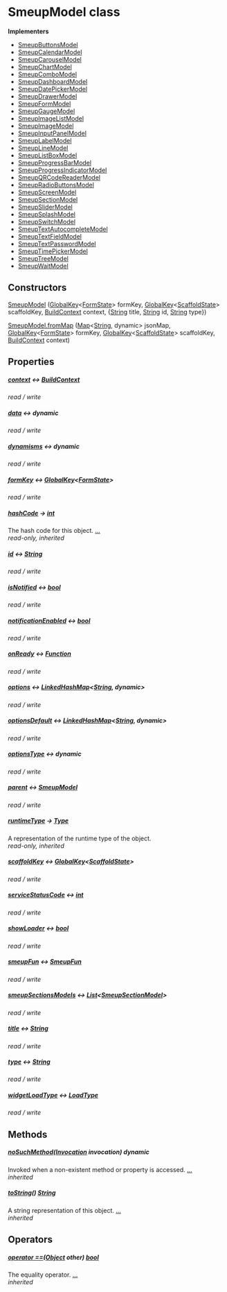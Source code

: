 


# SmeupModel class














**Implementers**

- [SmeupButtonsModel](../smeup_models_widgets_smeup_buttons_model/SmeupButtonsModel-class.md)
- [SmeupCalendarModel](../smeup_models_widgets_smeup_calendar_model/SmeupCalendarModel-class.md)
- [SmeupCarouselModel](../smeup_models_widgets_smeup_carousel_model/SmeupCarouselModel-class.md)
- [SmeupChartModel](../smeup_models_widgets_smeup_chart_model/SmeupChartModel-class.md)
- [SmeupComboModel](../smeup_models_widgets_smeup_combo_model/SmeupComboModel-class.md)
- [SmeupDashboardModel](../smeup_models_widgets_smeup_dashboard_model/SmeupDashboardModel-class.md)
- [SmeupDatePickerModel](../smeup_models_widgets_smeup_datepicker_model/SmeupDatePickerModel-class.md)
- [SmeupDrawerModel](../smeup_models_widgets_smeup_drawer_model/SmeupDrawerModel-class.md)
- [SmeupFormModel](../smeup_models_widgets_smeup_form_model/SmeupFormModel-class.md)
- [SmeupGaugeModel](../smeup_models_widgets_smeup_gauge_model/SmeupGaugeModel-class.md)
- [SmeupImageListModel](../smeup_models_widgets_smeup_image_list_model/SmeupImageListModel-class.md)
- [SmeupImageModel](../smeup_models_widgets_smeup_image_model/SmeupImageModel-class.md)
- [SmeupInputPanelModel](../smeup_models_widgets_smeup_inputpanel_model/SmeupInputPanelModel-class.md)
- [SmeupLabelModel](../smeup_models_widgets_smeup_label_model/SmeupLabelModel-class.md)
- [SmeupLineModel](../smeup_models_widgets_smeup_line_model/SmeupLineModel-class.md)
- [SmeupListBoxModel](../smeup_models_widgets_smeup_list_box_model/SmeupListBoxModel-class.md)
- [SmeupProgressBarModel](../smeup_models_widgets_smeup_progress_bar_model/SmeupProgressBarModel-class.md)
- [SmeupProgressIndicatorModel](../smeup_models_widgets_smeup_progress_indicator_model/SmeupProgressIndicatorModel-class.md)
- [SmeupQRCodeReaderModel](../smeup_models_widgets_smeup_qrcode_reader_model/SmeupQRCodeReaderModel-class.md)
- [SmeupRadioButtonsModel](../smeup_models_widgets_smeup_radio_buttons_model/SmeupRadioButtonsModel-class.md)
- [SmeupScreenModel](../smeup_models_widgets_smeup_screen_model/SmeupScreenModel-class.md)
- [SmeupSectionModel](../smeup_models_widgets_smeup_section_model/SmeupSectionModel-class.md)
- [SmeupSliderModel](../smeup_models_widgets_smeup_slider_model/SmeupSliderModel-class.md)
- [SmeupSplashModel](../smeup_models_widgets_smeup_splash_model/SmeupSplashModel-class.md)
- [SmeupSwitchModel](../smeup_models_widgets_smeup_switch_model/SmeupSwitchModel-class.md)
- [SmeupTextAutocompleteModel](../smeup_models_widgets_smeup_text_autocomplete_model/SmeupTextAutocompleteModel-class.md)
- [SmeupTextFieldModel](../smeup_models_widgets_smeup_text_field_model/SmeupTextFieldModel-class.md)
- [SmeupTextPasswordModel](../smeup_models_widgets_smeup_text_password_model/SmeupTextPasswordModel-class.md)
- [SmeupTimePickerModel](../smeup_models_widgets_smeup_timepicker_model/SmeupTimePickerModel-class.md)
- [SmeupTreeModel](../smeup_models_widgets_smeup_tree_model/SmeupTreeModel-class.md)
- [SmeupWaitModel](../smeup_models_widgets_smeup_wait_model/SmeupWaitModel-class.md)



## Constructors

[SmeupModel](../smeup_models_widgets_smeup_model/SmeupModel/SmeupModel.md) ([GlobalKey](https://api.flutter.dev/flutter/widgets/GlobalKey-class.html)&lt;[FormState](https://api.flutter.dev/flutter/widgets/FormState-class.html)> formKey, [GlobalKey](https://api.flutter.dev/flutter/widgets/GlobalKey-class.html)&lt;[ScaffoldState](https://api.flutter.dev/flutter/material/ScaffoldState-class.html)> scaffoldKey, [BuildContext](https://api.flutter.dev/flutter/widgets/BuildContext-class.html) context, {[String](https://api.flutter.dev/flutter/dart-core/String-class.html) title, [String](https://api.flutter.dev/flutter/dart-core/String-class.html) id, [String](https://api.flutter.dev/flutter/dart-core/String-class.html) type})

    

[SmeupModel.fromMap](../smeup_models_widgets_smeup_model/SmeupModel/SmeupModel.fromMap.md) ([Map](https://api.flutter.dev/flutter/dart-core/Map-class.html)&lt;[String](https://api.flutter.dev/flutter/dart-core/String-class.html), dynamic> jsonMap, [GlobalKey](https://api.flutter.dev/flutter/widgets/GlobalKey-class.html)&lt;[FormState](https://api.flutter.dev/flutter/widgets/FormState-class.html)> formKey, [GlobalKey](https://api.flutter.dev/flutter/widgets/GlobalKey-class.html)&lt;[ScaffoldState](https://api.flutter.dev/flutter/material/ScaffoldState-class.html)> scaffoldKey, [BuildContext](https://api.flutter.dev/flutter/widgets/BuildContext-class.html) context)

    


## Properties

##### [context](../smeup_models_widgets_smeup_model/SmeupModel/context.md) &#8596; [BuildContext](https://api.flutter.dev/flutter/widgets/BuildContext-class.html)



   
_read / write_



##### [data](../smeup_models_widgets_smeup_model/SmeupModel/data.md) &#8596; dynamic



   
_read / write_



##### [dynamisms](../smeup_models_widgets_smeup_model/SmeupModel/dynamisms.md) &#8596; dynamic



   
_read / write_



##### [formKey](../smeup_models_widgets_smeup_model/SmeupModel/formKey.md) &#8596; [GlobalKey](https://api.flutter.dev/flutter/widgets/GlobalKey-class.html)&lt;[FormState](https://api.flutter.dev/flutter/widgets/FormState-class.html)>



   
_read / write_



##### [hashCode](https://api.flutter.dev/flutter/dart-core/Object/hashCode.html) &#8594; [int](https://api.flutter.dev/flutter/dart-core/int-class.html)



The hash code for this object. [...](https://api.flutter.dev/flutter/dart-core/Object/hashCode.html)  
_read-only, inherited_



##### [id](../smeup_models_widgets_smeup_model/SmeupModel/id.md) &#8596; [String](https://api.flutter.dev/flutter/dart-core/String-class.html)



   
_read / write_



##### [isNotified](../smeup_models_widgets_smeup_model/SmeupModel/isNotified.md) &#8596; [bool](https://api.flutter.dev/flutter/dart-core/bool-class.html)



   
_read / write_



##### [notificationEnabled](../smeup_models_widgets_smeup_model/SmeupModel/notificationEnabled.md) &#8596; [bool](https://api.flutter.dev/flutter/dart-core/bool-class.html)



   
_read / write_



##### [onReady](../smeup_models_widgets_smeup_model/SmeupModel/onReady.md) &#8596; [Function](https://api.flutter.dev/flutter/dart-core/Function-class.html)



   
_read / write_



##### [options](../smeup_models_widgets_smeup_model/SmeupModel/options.md) &#8596; [LinkedHashMap](https://api.flutter.dev/flutter/dart-collection/LinkedHashMap-class.html)&lt;[String](https://api.flutter.dev/flutter/dart-core/String-class.html), dynamic>



   
_read / write_



##### [optionsDefault](../smeup_models_widgets_smeup_model/SmeupModel/optionsDefault.md) &#8596; [LinkedHashMap](https://api.flutter.dev/flutter/dart-collection/LinkedHashMap-class.html)&lt;[String](https://api.flutter.dev/flutter/dart-core/String-class.html), dynamic>



   
_read / write_



##### [optionsType](../smeup_models_widgets_smeup_model/SmeupModel/optionsType.md) &#8596; dynamic



   
_read / write_



##### [parent](../smeup_models_widgets_smeup_model/SmeupModel/parent.md) &#8596; [SmeupModel](../smeup_models_widgets_smeup_model/SmeupModel-class.md)



   
_read / write_



##### [runtimeType](https://api.flutter.dev/flutter/dart-core/Object/runtimeType.html) &#8594; [Type](https://api.flutter.dev/flutter/dart-core/Type-class.html)



A representation of the runtime type of the object.   
_read-only, inherited_



##### [scaffoldKey](../smeup_models_widgets_smeup_model/SmeupModel/scaffoldKey.md) &#8596; [GlobalKey](https://api.flutter.dev/flutter/widgets/GlobalKey-class.html)&lt;[ScaffoldState](https://api.flutter.dev/flutter/material/ScaffoldState-class.html)>



   
_read / write_



##### [serviceStatusCode](../smeup_models_widgets_smeup_model/SmeupModel/serviceStatusCode.md) &#8596; [int](https://api.flutter.dev/flutter/dart-core/int-class.html)



   
_read / write_



##### [showLoader](../smeup_models_widgets_smeup_model/SmeupModel/showLoader.md) &#8596; [bool](https://api.flutter.dev/flutter/dart-core/bool-class.html)



   
_read / write_



##### [smeupFun](../smeup_models_widgets_smeup_model/SmeupModel/smeupFun.md) &#8596; [SmeupFun](../smeup_models_smeup_fun/SmeupFun-class.md)



   
_read / write_



##### [smeupSectionsModels](../smeup_models_widgets_smeup_model/SmeupModel/smeupSectionsModels.md) &#8596; [List](https://api.flutter.dev/flutter/dart-core/List-class.html)&lt;[SmeupSectionModel](../smeup_models_widgets_smeup_section_model/SmeupSectionModel-class.md)>



   
_read / write_



##### [title](../smeup_models_widgets_smeup_model/SmeupModel/title.md) &#8596; [String](https://api.flutter.dev/flutter/dart-core/String-class.html)



   
_read / write_



##### [type](../smeup_models_widgets_smeup_model/SmeupModel/type.md) &#8596; [String](https://api.flutter.dev/flutter/dart-core/String-class.html)



   
_read / write_



##### [widgetLoadType](../smeup_models_widgets_smeup_model/SmeupModel/widgetLoadType.md) &#8596; [LoadType](../smeup_models_widgets_smeup_model/LoadType.md)



   
_read / write_




## Methods

##### [noSuchMethod](https://api.flutter.dev/flutter/dart-core/Object/noSuchMethod.html)([Invocation](https://api.flutter.dev/flutter/dart-core/Invocation-class.html) invocation) dynamic



Invoked when a non-existent method or property is accessed. [...](https://api.flutter.dev/flutter/dart-core/Object/noSuchMethod.html)  
_inherited_



##### [toString](https://api.flutter.dev/flutter/dart-core/Object/toString.html)() [String](https://api.flutter.dev/flutter/dart-core/String-class.html)



A string representation of this object. [...](https://api.flutter.dev/flutter/dart-core/Object/toString.html)  
_inherited_




## Operators

##### [operator ==](https://api.flutter.dev/flutter/dart-core/Object/operator_equals.html)([Object](https://api.flutter.dev/flutter/dart-core/Object-class.html) other) [bool](https://api.flutter.dev/flutter/dart-core/bool-class.html)



The equality operator. [...](https://api.flutter.dev/flutter/dart-core/Object/operator_equals.html)  
_inherited_












